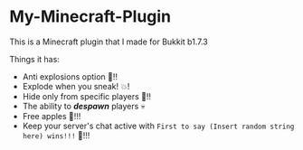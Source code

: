 # My-Minecraft-Plugin
This is a Minecraft plugin that I made for Bukkit b1.7.3

Things it has:
  - Anti explosions option 🚫!!
  - Explode when you sneak! 💥!
  - Hide only from specific players 👤!!
  - The ability to ***despawn*** players 💀
  - Free apples 🍎!!!
  - Keep your server's chat active with `First to say (Insert random string here) wins!!!` 💬!!!
